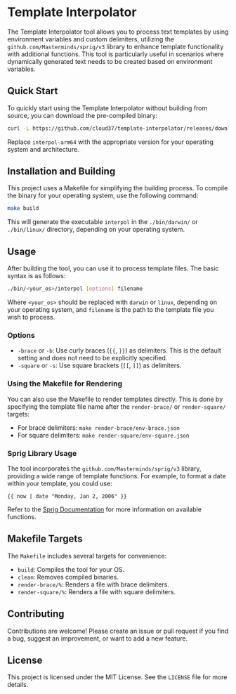 # Template Interpolator

The Template Interpolator tool allows you to process text templates by using environment variables and custom delimiters, utilizing the `github.com/Masterminds/sprig/v3` library to enhance template functionality with additional functions. This tool is particularly useful in scenarios where dynamically generated text needs to be created based on environment variables.

## Quick Start

To quickly start using the Template Interpolator without building from source, you can download the pre-compiled binary:

```bash
curl -L https://github.com/cloud37/template-interpolator/releases/download/1.0.0/interpol-arm64 -o interpol && chmod +x interpol
```
Replace `interpol-arm64` with the appropriate version for your operating system and architecture.

## Installation and Building

This project uses a Makefile for simplifying the building process. To compile the binary for your operating system, use the following command:

```bash
make build
```

This will generate the executable `interpol` in the `./bin/darwin/` or `./bin/linux/` directory, depending on your operating system.

## Usage

After building the tool, you can use it to process template files. The basic syntax is as follows:

```bash
./bin/<your_os>/interpol [options] filename
```

Where `<your_os>` should be replaced with `darwin` or `linux`, depending on your operating system, and `filename` is the path to the template file you wish to process.

### Options

- `-brace` or `-b`: Use curly braces (`{{`, `}}`) as delimiters. This is the default setting and does not need to be explicitly specified.
- `-square` or `-s`: Use square brackets (`[[`, `]]`) as delimiters.

### Using the Makefile for Rendering

You can also use the Makefile to render templates directly. This is done by specifying the template file name after the `render-brace/` or `render-square/` targets:

- For brace delimiters: `make render-brace/env-brace.json`
- For square delimiters: `make render-square/env-square.json`

### Sprig Library Usage

The tool incorporates the `github.com/Masterminds/sprig/v3` library, providing a wide range of template functions. For example, to format a date within your template, you could use:

```plaintext
{{ now | date "Monday, Jan 2, 2006" }}
```

Refer to the [Sprig Documentation](http://masterminds.github.io/sprig/) for more information on available functions.

## Makefile Targets

The `Makefile` includes several targets for convenience:

- `build`: Compiles the tool for your OS.
- `clean`: Removes compiled binaries.
- `render-brace/%`: Renders a file with brace delimiters.
- `render-square/%`: Renders a file with square delimiters.

## Contributing

Contributions are welcome! Please create an issue or pull request if you find a bug, suggest an improvement, or want to add a new feature.

## License

This project is licensed under the MIT License. See the `LICENSE` file for more details.
